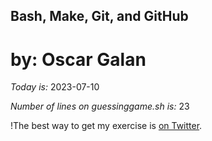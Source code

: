 ## Bash, Make, Git, and GitHub
# by: Oscar Galan

*Today is:*
2023-07-10

*Number of lines on guessinggame.sh is:*
23

!The best way to get my exercise is [on Twitter](https://oscarolo.github.io/bash_make_git_github/).
